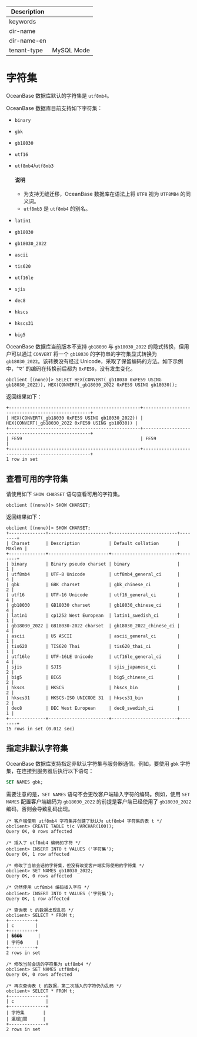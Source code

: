 | Description   |                 |
|---------------|-----------------|
| keywords      |                 |
| dir-name      |                 |
| dir-name-en   |                 |
| tenant-type   | MySQL Mode      |

# 字符集

OceanBase 数据库默认的字符集是 `utf8mb4`。

OceanBase 数据库目前支持如下字符集：

* `binary`

* `gbk`

* `gb18030`

* `utf16`

* `utf8mb4`/`utf8mb3`

  <main id="notice" type='explain'>
    <h4>说明</h4>
    <p><ul><li>为支持无缝迁移，OceanBase 数据库在语法上将 <code>UTF8</code> 视为 <code>UTF8MB4</code> 的同义词。</li><li><code>utf8mb3</code> 是 <code>utf8mb4</code> 的别名。</li></ul></p>
  </main>

* `latin1`

* `gb18030`

* `gb18030_2022`

* `ascii`

* `tis620`

* `utf16le`

* `sjis`

* `dec8`

* `hkscs`

* `hkscs31`

* `big5`

OceanBase 数据库当前版本不支持 `gb18030` 与 `gb18030_2022` 的隐式转换，但用户可以通过 `CONVERT` 将一个 `gb18030` 的字符串的字符集显式转换为 `gb18030_2022`。该转换没有经过 Unicode，采取了保留编码的方法。如下示例中，‘龴’ 的编码在转换前后都为 `0xFE59`，没有发生变化。

```shell
obclient [(none)]> SELECT HEX(CONVERT(_gb18030 0xFE59 USING gb18030_2022)), HEX(CONVERT(_gb18030_2022 0xFE59 USING gb18030));
```

返回结果如下：

```shell
+--------------------------------------------------+--------------------------------------------------+
| HEX(CONVERT(_gb18030 0xFE59 USING gb18030_2022)) | HEX(CONVERT(_gb18030_2022 0xFE59 USING gb18030)) |
+--------------------------------------------------+--------------------------------------------------+
| FE59                                             | FE59                                             |
+--------------------------------------------------+--------------------------------------------------+
1 row in set
```

## 查看可用的字符集

请使用如下 `SHOW CHARSET` 语句查看可用的字符集。

```shell
obclient [(none)]> SHOW CHARSET;
```

返回结果如下：

```shell
obclient [(none)]> SHOW CHARSET;
+--------------+-----------------------+-------------------------+--------+
| Charset      | Description           | Default collation       | Maxlen |
+--------------+-----------------------+-------------------------+--------+
| binary       | Binary pseudo charset | binary                  |      1 |
| utf8mb4      | UTF-8 Unicode         | utf8mb4_general_ci      |      4 |
| gbk          | GBK charset           | gbk_chinese_ci          |      2 |
| utf16        | UTF-16 Unicode        | utf16_general_ci        |      4 |
| gb18030      | GB18030 charset       | gb18030_chinese_ci      |      4 |
| latin1       | cp1252 West European  | latin1_swedish_ci       |      1 |
| gb18030_2022 | GB18030-2022 charset  | gb18030_2022_chinese_ci |      4 |
| ascii        | US ASCII              | ascii_general_ci        |      1 |
| tis620       | TIS620 Thai           | tis620_thai_ci          |      1 |
| utf16le      | UTF-16LE Unicode      | utf16le_general_ci      |      4 |
| sjis         | SJIS                  | sjis_japanese_ci        |      2 |
| big5         | BIG5                  | big5_chinese_ci         |      2 |
| hkscs        | HKSCS                 | hkscs_bin               |      2 |
| hkscs31      | HKSCS-ISO UNICODE 31  | hkscs31_bin             |      2 |
| dec8         | DEC West European     | dec8_swedish_ci         |      1 |
+--------------+-----------------------+-------------------------+--------+
15 rows in set (0.012 sec)
```

## 指定非默认字符集

OceanBase 数据库支持指定非默认字符集与服务器通信。例如，要使用 `gbk` 字符集，在连接到服务器后执行以下语句：

```sql
SET NAMES gbk;
```

需要注意的是，`SET NAMES` 语句不会更改客户端输入字符的编码。例如，使用 `SET NAMES` 配置客户端编码为 `gb18030_2022` 的前提是客户端已经使用了 `gb18030_2022` 编码，否则会导致乱码出现。

```shell
/* 客户端使用 utf8mb4 字符集并创建了默认为 utf8mb4 字符集的表 t */
obclient> CREATE TABLE t(c VARCHAR(100));
Query OK, 0 rows affected

/* 插入了 utf8mb4 编码的字符 */
obclient> INSERT INTO t VALUES ('字符集');
Query OK, 1 row affected

/* 修改了当前会话的字符集，但没有改变客户端实际使用的字符集 */
obclient> SET NAMES gb18030_2022;
Query OK, 0 rows affected

/* 仍然使用 utf8mb4 编码插入字符 */
obclient> INSERT INTO t VALUES ('字符集');
Query OK, 1 row affected

/* 查询表 t 的数据出现乱码 */
obclient> SELECT * FROM t;
+----------+
| c        |
+----------+
| �ַ���      |
| 字符�     |
+----------+
2 rows in set

/* 修改当前会话的字符集为 utf8mb4 */
obclient> SET NAMES utf8mb4;
Query OK, 0 rows affected

/* 再次查询表 t 的数据，第二次插入的字符仍为乱码 */
obclient> SELECT * FROM t;
+--------------+
| c            |
+--------------+
| 字符集       |
| 瀛楃闆      |
+--------------+
2 rows in set
```
